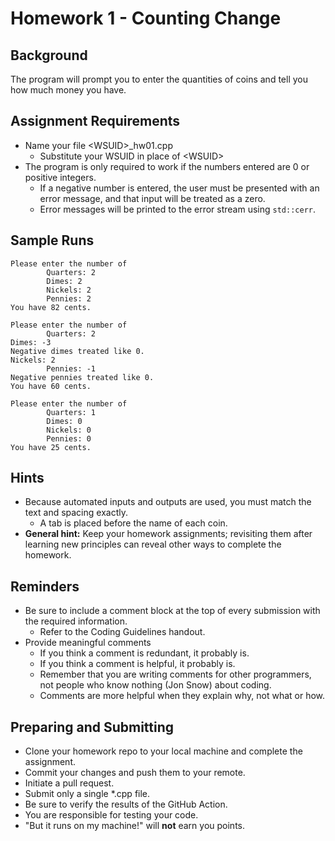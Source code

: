 # Homework 1 - Counting Change
## Background
The program will prompt you to enter the quantities of coins and tell you how much money you have.

## Assignment Requirements
- Name your file \<WSUID\>_hw01.cpp
  - Substitute your WSUID in place of \<WSUID\>
- The program is only required to work if the numbers entered are 0 or positive integers.
  - If a negative number is entered, the user must be presented with an error message, and that
    input will be treated as a zero.
  - Error messages will be printed to the error stream using `std::cerr`.

## Sample Runs
```
Please enter the number of
        Quarters: 2
        Dimes: 2
        Nickels: 2
        Pennies: 2
You have 82 cents.

Please enter the number of
        Quarters: 2
Dimes: -3
Negative dimes treated like 0.
Nickels: 2
        Pennies: -1
Negative pennies treated like 0.
You have 60 cents.

Please enter the number of
        Quarters: 1
        Dimes: 0
        Nickels: 0
        Pennies: 0
You have 25 cents.
```

## Hints
- Because automated inputs and outputs are used, you must match the text and spacing exactly.
  - A tab is placed before the name of each coin.
- **General hint:** Keep your homework assignments; revisiting them after learning new principles
can reveal other ways to complete the homework.

## Reminders
- Be sure to include a comment block at the top of every submission with the required information.
  - Refer to the Coding Guidelines handout.
- Provide meaningful comments
  - If you think a comment is redundant, it probably is.
  - If you think a comment is helpful, it probably is.
  - Remember that you are writing comments for other programmers, not people who know nothing (Jon
    Snow) about coding.
  - Comments are more helpful when they explain why, not what or how.

## Preparing and Submitting
- Clone your homework repo to your local machine and complete the assignment.
- Commit your changes and push them to your remote.
- Initiate a pull request.
- Submit only a single \*.cpp file.
- Be sure to verify the results of the GitHub Action.
- You are responsible for testing your code.
- "But it runs on my machine!" will **not** earn you points.

